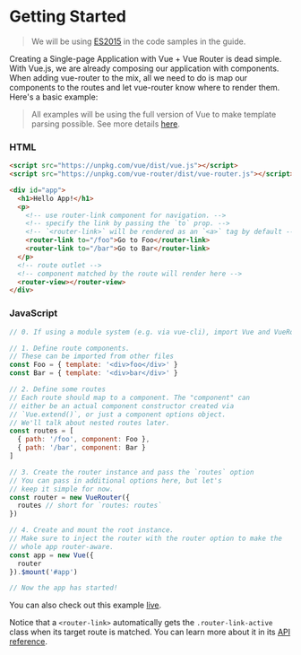 # Getting Started

> We will be using [ES2015](https://github.com/lukehoban/es6features) in the code samples in the guide.

Creating a Single-page Application with Vue + Vue Router is dead simple. With Vue.js, we are already composing our application with components. When adding vue-router to the mix, all we need to do is map our components to the routes and let vue-router know where to render them. Here's a basic example:

> All examples will be using the full version of Vue to make template parsing possible. See more details [here](https://vuejs.org/v2/guide/installation.html#Runtime-Compiler-vs-Runtime-only).

### HTML

``` html
<script src="https://unpkg.com/vue/dist/vue.js"></script>
<script src="https://unpkg.com/vue-router/dist/vue-router.js"></script>

<div id="app">
  <h1>Hello App!</h1>
  <p>
    <!-- use router-link component for navigation. -->
    <!-- specify the link by passing the `to` prop. -->
    <!-- `<router-link>` will be rendered as an `<a>` tag by default -->
    <router-link to="/foo">Go to Foo</router-link>
    <router-link to="/bar">Go to Bar</router-link>
  </p>
  <!-- route outlet -->
  <!-- component matched by the route will render here -->
  <router-view></router-view>
</div>
```

### JavaScript

``` js
// 0. If using a module system (e.g. via vue-cli), import Vue and VueRouter and then call `Vue.use(VueRouter)`.

// 1. Define route components.
// These can be imported from other files
const Foo = { template: '<div>foo</div>' }
const Bar = { template: '<div>bar</div>' }

// 2. Define some routes
// Each route should map to a component. The "component" can
// either be an actual component constructor created via
// `Vue.extend()`, or just a component options object.
// We'll talk about nested routes later.
const routes = [
  { path: '/foo', component: Foo },
  { path: '/bar', component: Bar }
]

// 3. Create the router instance and pass the `routes` option
// You can pass in additional options here, but let's
// keep it simple for now.
const router = new VueRouter({
  routes // short for `routes: routes`
})

// 4. Create and mount the root instance.
// Make sure to inject the router with the router option to make the
// whole app router-aware.
const app = new Vue({
  router
}).$mount('#app')

// Now the app has started!
```

You can also check out this example [live](http://jsfiddle.net/yyx990803/xgrjzsup/).

Notice that a `<router-link>` automatically gets the `.router-link-active` class when its target route is matched. You can learn more about it in its [API reference](../api/router-link.md).
